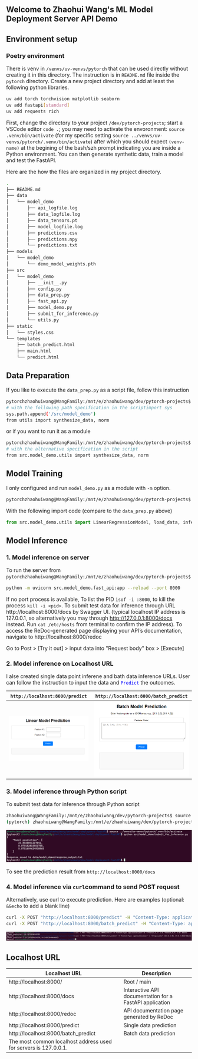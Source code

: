 


## Welcome to Zhaohui Wang's ML Model Deployment Server API Demo

## Environment setup
### Poetry environment
There is venv in `/venvs/uv-venvs/pytorch` that can be used directly without creating it in this directory. The instruction is in `README.md` file inside the `pytorch` directory.
Create a new project directory and add at least the following python libraries.
```Bash
uv add torch torchvision matplotlib seaborn 
uv add fastapi[standard]
uv add requests rich
```

First, change the directory to your project `/dev/pytorch-projects`; start a VSCode  editor `code .`; you may need to activate the envoronment: `source .venv/bin/activate` (for my specific setting `source ../venvs/uv-venvs/pytorch/.venv/bin/activate`) after which you should expect `(venv-name)` at the begining of the bash/szh prompt indicating you are inside a Python environment. 
You can then generate synthetic data, train a model and test the FastAPI.

Here are the how the files are organized in my project directory.
```Bash
.
├── README.md
├── data
│   └── model_demo
│       ├── api_logfile.log
│       ├── data_logfile.log
│       ├── data_tensors.pt
│       ├── model_logfile.log
│       ├── predictions.csv
│       ├── predictions.npy
│       └── predictions.txt
├── models
│   └── model_demo
│       └── demo_model_weights.pth
├── src
│   └── model_demo
│       ├── __init__.py
│       ├── config.py
│       ├── data_prep.py
│       ├── fast_api.py
│       ├── model_demo.py
│       ├── submit_for_inference.py
│       └── utils.py
├── static
│   └── styles.css
└── templates
    ├── batch_predict.html
    ├── main.html
    └── predict.html
```

## Data Preparation
If you like to execute the `data_prep.py` as a script file, follow this instruction
```Bash
pytorchzhaohuiwang@WangFamily:/mnt/e/zhaohuiwang/dev/pytorch-projects$ python  src/model_demo/data_prep.py
# with the following path specification in the scriptimport sys
sys.path.append('/src/model_demo')
from utils import synthesize_data, norm
```
or if you want to run it as a module
```Bash
pytorchzhaohuiwang@WangFamily:/mnt/e/zhaohuiwang/dev/pytorch-projects$ python -m src.model_demo.data_prep
# with the alternative specification in the script
from src.model_demo.utils import synthesize_data, norm
```
## Model Training
I only configured and run `model_demo.py` as a module with `-m` option. 
```Bash
pytorchzhaohuiwang@WangFamily:/mnt/e/zhaohuiwang/dev/pytorch-projects$ python -m src.model_demo.model_demo
```
With the following import code (compare to the `data_prep.py` above)
```python
from src.model_demo.utils import LinearRegressionModel, load_data, infer_evaluate_model
```

## Model Inference
### 1. Model inference on server
To run the server from `pytorchzhaohuiwang@WangFamily:/mnt/e/zhaohuiwang/dev/pytorch-projects$ `

```Bash
python -m uvicorn src.model_demo.fast_api:app --reload --port 8000
```
If no port process is available, To list the PID `isof -i :8000`, to kill the process `kill -i <pid>`. 
To submit test data for inference through URL http://localhost:8000/docs by Swagger UI. (typical localhost IP address is 127.0.0.1, so alternatively you may through http://127.0.0.1:8000/docs instead. Run `cat /etc/hosts` from terminal to confirm the IP address). To access the ReDoc-generated page displaying your API’s documentation, navigate to http://localhost:8000/redoc

Go to Post > [Try it out] > input data into "Request body" box > [Execute]

### 2. Model inference on Localhost URL
I alse created single data point inferene and bath data inference URLs. User can follow the instruction to input the data and <code style="color : blue">Predict</code> the outcomes. 


 `http://localhost:8000/predict` | `http://localhost:8000/batch_predict`
:---: | :---:
![](/docs/images/single_data_predict.png) | ![](/docs/images/batch_data_predict.png)

### 3. Model inference through Python script
To submit test data for inference through Python script
```Bash
zhaohuiwang@WangFamily:/mnt/e/zhaohuiwang/dev/pytorch-projects$ source .venv/bin/activate
(pytorch) zhaohuiwang@WangFamily:/mnt/e/zhaohuiwang/dev/pytorch-projects$ python src/model_demo/submit_for_inference.py
```
![](/docs/images/script_file_predict.png)

To see the prediction result from `http://localhost:8000/docs`
### 4. Model inference via `curl`command to send POST request
Alternatively, use curl to execute prediction. Here are examples (optional: `&&echo` to add a blank line)
```Bash
curl -X POST "http://localhost:8000/predict" -H "Content-Type: application/json" -d '{"feature_X_1": 1.0, "feature_X_2": 2.0}' &&echo
curl -X POST "http://localhost:8000/batch_predict" -H "Content-Type: application/json" -d '{"input_data": [[1.0, 2.0], [3.0, 4.0]]}' &&echo

```
![](/docs/images/curl_predict.png)
## Localhost URL
| Localhost URL                 | Description                    | 
| ------------------------------------- | ------------------------------ |
| http://localhost:8000/               | Root / main  | 
| http://localhost:8000/docs           | Interactive API documentation for a FastAPI application | 
| http://localhost:8000/redoc          | API documentation page generated by ReDoc | 
| http://localhost:8000/predict        | Single data prediction | 
| http://localhost:8000/batch_predict  | Batch data prediction | 
| The most common localhost address used for servers is 127.0.0.1. | 
